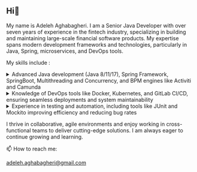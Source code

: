 ## Hi👋
My name is Adeleh Aghabagheri. I am a Senior Java Developer with over seven years of experience in the fintech industry, specializing in building and maintaining large-scale financial software products. My expertise spans modern development frameworks and technologies, particularly in Java, Spring, microservices, and DevOps tools.

My skills include :
<details>
  <summary> Advanced Java development (Java 8/11/17), Spring Framework, SpringBoot, Multithreading and Concurrency, and BPM engines like Activiti and Camunda</summary>
</details>
<details>
  <summary> Knowledge of DevOps tools like Docker, Kubernetes, and GitLab CI/CD, ensuring seamless deployments and system maintainability</summary>
</details>
<details>
  <summary> Experience in testing and automation, including tools like JUnit and Mockito improving efficiency and reducing bug rates</summary>
</details>

I thrive in collaborative, agile environments and enjoy working in cross-functional teams to deliver cutting-edge solutions. I am always eager to continue growing and learning.


📫 How to reach me:

adeleh.aghabagheri@gmail.com


<!--
**adeleh1991/adeleh1991** is a ✨ _special_ ✨ repository because its `README.md` (this file) appears on your GitHub profile.

Here are some ideas to get you started:

- 🔭 I’m currently working on ...
- 🌱 I’m currently learning ...
- 👯 I’m looking to collaborate on ...
- 🤔 I’m looking for help with ...
- 💬 Ask me about ...
- 📫 How to reach me: ...
- 😄 Pronouns: ...
- ⚡ Fun fact: ...
-->
